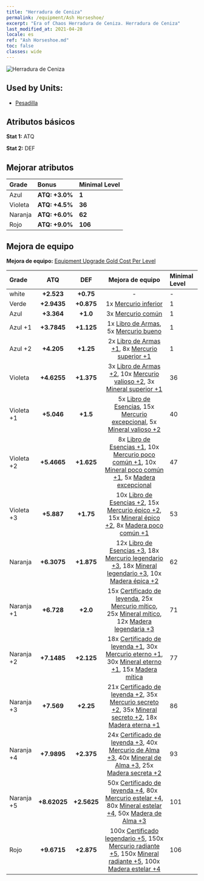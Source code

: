 ```yaml
---
title: "Herradura de Ceniza"
permalink: /equipment/Ash Horseshoe/
excerpt: "Era of Chaos Herradura de Ceniza. Herradura de Ceniza"
last_modified_at: 2021-04-28
locale: es
ref: "Ash Horseshoe.md"
toc: false
classes: wide
---
```


  ![Herradura de Ceniza](/images/e/e_5083.png)

## Used by Units:

* [Pesadilla](/es/units/Nightmare/) 


## Atributos básicos
 **Stat 1:** ATQ

 **Stat 2:** DEF

## Mejorar atributos

  |     Grade    |   Bonus | Minimal Level | 
  |:-------------|:--------|:--------------| 
  | Azul | **ATQ: +3.0%** | **1** | 
  | Violeta | **ATQ: +4.5%** | **36** | 
  | Naranja | **ATQ: +6.0%** | **62** | 
  | Rojo | **ATQ: +9.0%** | **106** | 


## Mejora de equipo
 **Mejora de equipo:** [Equipment Upgrade Gold Cost Per Level](/equipment/EquipmentUpgradeCostPerLevel/) 

  |          Grade      | ATQ | DEF | Mejora de equipo | Minimal Level |
  |:--------------------|:---------:|:---------:|:----------------:|:--------------|
  | white | **+2.523** | **+0.75** | - | - |
  | Verde | **+2.9435** | **+0.875** | 1x [Mercurio inferior](/ItemsES/mat_2/) | 1 |
  | Azul | **+3.364** | **+1.0** | 3x [Mercurio común](/ItemsES/mat_8/) | 1 |
  | Azul +1 | **+3.7845** | **+1.125** | 1x [Libro de Armas](/ItemsES/mat_18/), 5x [Mercurio bueno](/ItemsES/mat_14/) | 1 |
  | Azul +2 | **+4.205** | **+1.25** | 2x [Libro de Armas +1](/ItemsES/mat_25/), 8x [Mercurio superior +1](/ItemsES/mat_21/) | 1 |
  | Violeta | **+4.6255** | **+1.375** | 3x [Libro de Armas +2](/ItemsES/mat_32/), 10x [Mercurio valioso +2](/ItemsES/mat_28/), 3x [Mineral superior +1](/ItemsES/mat_19/) | 36 |
  | Violeta +1 | **+5.046** | **+1.5** | 5x [Libro de Esencias](/ItemsES/mat_39/), 15x [Mercurio excepcional](/ItemsES/mat_35/), 5x [Mineral valioso +2](/ItemsES/mat_26/) | 40 |
  | Violeta +2 | **+5.4665** | **+1.625** | 8x [Libro de Esencias +1](/ItemsES/mat_46/), 10x [Mercurio poco común +1](/ItemsES/mat_42/), 10x [Mineral poco común +1](/ItemsES/mat_40/), 5x [Madera excepcional](/ItemsES/mat_34/) | 47 |
  | Violeta +3 | **+5.887** | **+1.75** | 10x [Libro de Esencias +2](/ItemsES/mat_53/), 15x [Mercurio épico +2](/ItemsES/mat_49/), 15x [Mineral épico +2](/ItemsES/mat_47/), 8x [Madera poco común +1](/ItemsES/mat_41/) | 53 |
  | Naranja | **+6.3075** | **+1.875** | 12x [Libro de Esencias +3](/ItemsES/mat_60/), 18x [Mercurio legendario +3](/ItemsES/mat_56/), 18x [Mineral legendario +3](/ItemsES/mat_54/), 10x [Madera épica +2](/ItemsES/mat_48/) | 62 |
  | Naranja +1 | **+6.728** | **+2.0** | 15x [Certificado de leyenda](/ItemsES/mat_67/), 25x [Mercurio mítico](/ItemsES/mat_63/), 25x [Mineral mítico](/ItemsES/mat_61/), 12x [Madera legendaria +3](/ItemsES/mat_55/) | 71 |
  | Naranja +2 | **+7.1485** | **+2.125** | 18x [Certificado de leyenda +1](/ItemsES/mat_74/), 30x [Mercurio eterno +1](/ItemsES/mat_70/), 30x [Mineral eterno +1](/ItemsES/mat_68/), 15x [Madera mítica](/ItemsES/mat_62/) | 77 |
  | Naranja +3 | **+7.569** | **+2.25** | 21x [Certificado de leyenda +2](/ItemsES/mat_81/), 35x [Mercurio secreto +2](/ItemsES/mat_77/), 35x [Mineral secreto +2](/ItemsES/mat_75/), 18x [Madera eterna +1](/ItemsES/mat_69/) | 86 |
  | Naranja +4 | **+7.9895** | **+2.375** | 24x [Certificado de leyenda +3](/ItemsES/mat_88/), 40x [Mercurio de Alma +3](/ItemsES/mat_84/), 40x [Mineral de Alma +3](/ItemsES/mat_82/), 25x [Madera secreta +2](/ItemsES/mat_76/) | 93 |
  | Naranja +5 | **+8.62025** | **+2.5625** | 50x [Certificado de leyenda +4](/ItemsES/mat_95/), 80x [Mercurio estelar +4](/ItemsES/mat_91/), 80x [Mineral estelar +4](/ItemsES/mat_89/), 50x [Madera de Alma +3](/ItemsES/mat_83/) | 101 |
  | Rojo | **+9.6715** | **+2.875** | 100x [Certificado legendario +5](/ItemsES/mat_102/), 150x [Mercurio radiante +5](/ItemsES/mat_98/), 150x [Mineral radiante +5](/ItemsES/mat_96/), 100x [Madera estelar +4](/ItemsES/mat_90/) | 106 |

